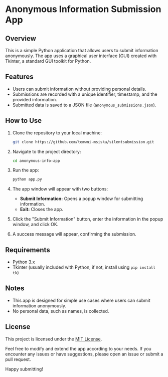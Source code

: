 # Anonymous Information Submission App

## Overview

This is a simple Python application that allows users to submit information anonymously. The app uses a graphical user interface (GUI) created with Tkinter, a standard GUI toolkit for Python.

## Features

- Users can submit information without providing personal details.
- Submissions are recorded with a unique identifier, timestamp, and the provided information.
- Submitted data is saved to a JSON file (`anonymous_submissions.json`).

## How to Use

1. Clone the repository to your local machine:

    ```bash
    git clone https://github.com/temwni-msiska/silentsubmission.git
    ```

2. Navigate to the project directory:

    ```bash
    cd anonymous-info-app
    ```

3. Run the app:

    ```bash
    python app.py
    ```

4. The app window will appear with two buttons:
    - **Submit Information:** Opens a popup window for submitting information.
    - **Exit:** Closes the app.

5. Click the "Submit Information" button, enter the information in the popup window, and click OK.
6. A success message will appear, confirming the submission.

## Requirements

- Python 3.x
- Tkinter (usually included with Python, if not, install using `pip install tk`)

## Notes

- This app is designed for simple use cases where users can submit information anonymously.
- No personal data, such as names, is collected.

## License

This project is licensed under the [MIT License](LICENSE).

Feel free to modify and extend the app according to your needs. If you encounter any issues or have suggestions, please open an issue or submit a pull request.

Happy submitting!

